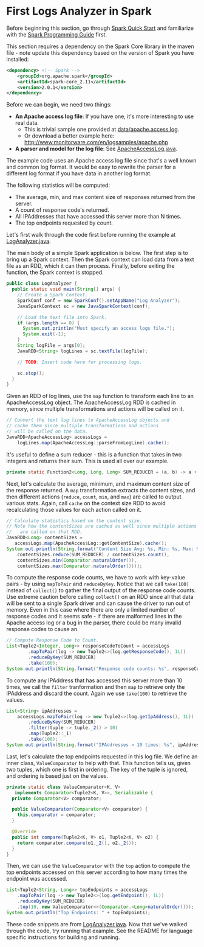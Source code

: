 # First Logs Analyzer in Spark

Before beginning this section, go through [Spark Quick Start](https://spark.apache.org/docs/latest/quick-start.html)
and familiarize with the [Spark Programming Guide](https://spark.apache.org/docs/latest/programming-guide.html)
first.

This section requires a dependency on the Spark Core library in the maven file - note update this dependency based on the version of Spark you have installed:
```xml
<dependency> <!-- Spark -->
    <groupId>org.apache.spark</groupId>
    <artifactId>spark-core_2.11</artifactId>
    <version>2.0.1</version>
</dependency>
```

Before we can begin, we need two things:

* **An Apache access log file**: If you have one, it's more interesting to use real
data.
  * This is trivial sample one provided at
 [data/apache.access.log](../data/apache.accesslog).
  * Or download a better example here: http://www.monitorware.com/en/logsamples/apache.php
* **A parser and model for the log file**: See
 [ApacheAccessLog.java](java8/src/main/java/com/databricks/apps/logs/ApacheAccessLog.java).

The example code uses an Apache access log file since that's a well known
and common log format.  It would be easy to rewrite the parser for a different log format if you have data in another log format.

The following statistics will be computed:

* The average, min, and max content size of responses returned from the server.
* A count of response code's returned.
* All IPAddresses that have accessed this server more than N times.
* The top endpoints requested by count.

Let's first walk through the code first before running the example at [LogAnalyzer.java](java8/src/main/java/com/databricks/apps/logs/chapter1/LogAnalyzer.java).

The main body of a simple Spark application is below.
The first step is to bring up a Spark context.  Then the Spark context
can load data from a text file as an RDD, which it can then process.  Finally, before exiting the function, the Spark context is stopped.

```java
public class LogAnalyzer {
  public static void main(String[] args) {
    // Create a Spark Context.
    SparkConf conf = new SparkConf().setAppName("Log Analyzer");
    JavaSparkContext sc = new JavaSparkContext(conf);

    // Load the text file into Spark.
    if (args.length == 0) {
      System.out.println("Must specify an access logs file.");
      System.exit(-1);
    }
    String logFile = args[0];
    JavaRDD<String> logLines = sc.textFile(logFile);

    // TODO: Insert code here for processing logs.

    sc.stop();
  }
}
```

Given an RDD of log lines, use the ```map``` function to transform each line
to an ApacheAccessLog object.  The ApacheAccessLog RDD is cached in memory,
since multiple transformations and actions will be called on it.

```java
// Convert the text log lines to ApacheAccessLog objects and
// cache them since multiple transformations and actions
// will be called on the data.
JavaRDD<ApacheAccessLog> accessLogs =
    logLines.map(ApacheAccessLog::parseFromLogLine).cache();
```

It's useful to define a sum reducer - this is a function that takes in
two integers and returns their sum.  This is used all over our example.
```java
private static Function2<Long, Long, Long> SUM_REDUCER = (a, b) -> a + b;
```

Next, let's calculate the average, minimum, and maximum content size of the
response returned.  A ```map``` transformation extracts the content sizes, and
then different actions (```reduce```, ```count```, ```min```, and ```max```) are called to output
various stats.  Again, call ```cache``` on the context size RDD to avoid recalculating those values for each action called on it.

```java
// Calculate statistics based on the content size.
// Note how the contentSizes are cached as well since multiple actions
//   are called on that RDD.
JavaRDD<Long> contentSizes =
   accessLogs.map(ApacheAccessLog::getContentSize).cache();
System.out.println(String.format("Content Size Avg: %s, Min: %s, Max: %s",
    contentSizes.reduce(SUM_REDUCER) / contentSizes.count(),
    contentSizes.min(Comparator.naturalOrder()),
    contentSizes.max(Comparator.naturalOrder())));
```

To compute the response code counts, we have to work with key-value pairs - by using ```mapToPair``` and ```reduceByKey```.
Notice that we call ```take(100)``` instead of ```collect()``` to gather the final output of the response code counts.
Use extreme caution before calling ```collect()``` on an RDD since all that data will be sent to a single Spark driver and can cause the driver to run out of memory.  Even in this case where there are only a limited number of response codes and it seems safe - if there are malformed lines in the Apache access log or a bug in the parser, there could be many invalid response codes to cause an.

```java
// Compute Response Code to Count.
List<Tuple2<Integer, Long>> responseCodeToCount = accessLogs
        .mapToPair(log -> new Tuple2<>(log.getResponseCode(), 1L))
        .reduceByKey(SUM_REDUCER)
        .take(100);
System.out.println(String.format("Response code counts: %s", responseCodeToCount));
```

To compute any IPAddress that has accessed this server more than 10 times,
we call the ```filter``` tranformation and then ```map``` to retrieve only the IPAddress and discard the count.  Again we use ```take(100)``` to retrieve the values.
```java
List<String> ipAddresses =
    accessLogs.mapToPair(log -> new Tuple2<>(log.getIpAddress(), 1L))
        .reduceByKey(SUM_REDUCER)
        .filter(tuple -> tuple._2() > 10)
        .map(Tuple2::_1)
        .take(100);
System.out.println(String.format("IPAddresses > 10 times: %s", ipAddresses));
```

Last, let's calculate the top endpoints requested in this log file. We define
an inner class, ```ValueComparator``` to help with that.  This function tells us,
given two tuples, which one is first in ordering.  The key of the tuple is ignored, and ordering is based just on the values.

```java
private static class ValueComparator<K, V>
   implements Comparator<Tuple2<K, V>>, Serializable {
  private Comparator<V> comparator;

  public ValueComparator(Comparator<V> comparator) {
    this.comparator = comparator;
  }

  @Override
  public int compare(Tuple2<K, V> o1, Tuple2<K, V> o2) {
    return comparator.compare(o1._2(), o2._2());
  }
}
```

Then, we can use the ```ValueComparator``` with the ```top``` action to compute the top endpoints accessed on this server according to how many times the endpoint was accessed.

```java
List<Tuple2<String, Long>> topEndpoints = accessLogs
    .mapToPair(log -> new Tuple2<>(log.getEndpoint(), 1L))
    .reduceByKey(SUM_REDUCER)
    .top(10, new ValueComparator<>(Comparator.<Long>naturalOrder()));
System.out.println("Top Endpoints: " + topEndpoints);
```

These code snippets are from [LogAnalyzer.java](java8/src/main/java/com/databricks/apps/logs/chapter1/LogAnalyzer.java).
Now that we've walked through the code, try running that example.  See the README for language specific instructions for building and running.
